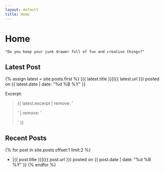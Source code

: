 ```yaml
---
layout: default
title: Home
---
```

# Home

    "Do you keep your junk drawer full of fun and creative things?"

## Latest Post
{% assign latest = site.posts.first %}
[{{ latest.title }}]({{ latest.url }}) posted on {{ latest.date | date: "%d %B %Y" }}

Excerpt:

> {{ latest.excerpt | remove: '<p>' | remove: '</p>' }}

## Recent Posts
{% for post in site.posts offset:1 limit:2 %}
- [{{ post.title }}]({{ post.url }}) posted on {{ post.date | date: "%d %B %Y" }}
{% endfor %}
